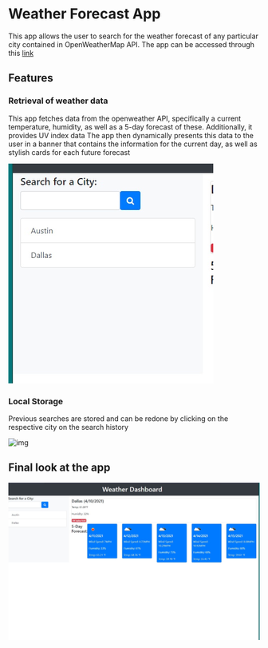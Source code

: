 # Weather Forecast App

This app allows the user to search for the weather forecast of any particular city contained in OpenWeatherMap API. The app can be accessed through this [link](https://smg061.github.io/weatherforecast/)


## Features


### Retrieval of weather data

This app fetches data from the openweather API, specifically a current temperature, humidity, as well as a 5-day forecast of these. Additionally, it provides UV index data
The app then dynamically presents this data to the user in a banner that contains the information for the current day, as well as stylish cards for each future forecast

![img](https://github.com/smg061/weatherforecast/blob/main/img/2021-04-10%2022_03_10-Weather%20Dashboard%20-%20Brave.jpg?raw=true)

### Local Storage

Previous searches are stored and can be redone by clicking on the respective city on the search history

![img](https://github.com/smg061/weatherforecast/blob/main/img/2021-04-10%2021_57_46-Weather%20Dashboard%20%E2%80%94%20Mozilla%20Firefox.jpg?raw=true)


## Final look at the app

![img](https://github.com/smg061/weatherforecast/blob/main/img/2021-04-10%2022_10_13-Weather%20Dashboard%20-%20Brave.jpg?raw=true)
